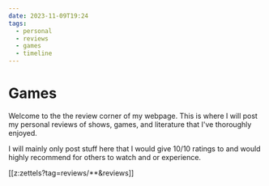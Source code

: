 ```yaml
---
date: 2023-11-09T19:24
tags:
  - personal
  - reviews
  - games
  - timeline
---
```

# Games

Welcome to the the review corner of my webpage. This is where I will post my personal reviews of shows, games, and literature that I've thoroughly enjoyed.

I will mainly only post stuff here that I would give 10/10 ratings to and would highly recommend for others to watch and or experience.



[[z:zettels?tag=reviews/**&reviews]]